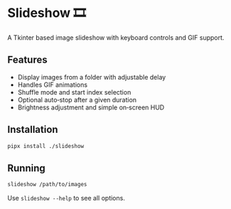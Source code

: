 # Slideshow 🎞️

A Tkinter based image slideshow with keyboard controls and GIF support.

## Features

- Display images from a folder with adjustable delay
- Handles GIF animations
- Shuffle mode and start index selection
- Optional auto‑stop after a given duration
- Brightness adjustment and simple on‑screen HUD

## Installation

```bash
pipx install ./slideshow
```

## Running

```bash
slideshow /path/to/images
```

Use `slideshow --help` to see all options.
